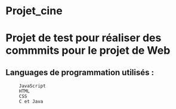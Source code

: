 # Projet_cine

# Projet de test pour réaliser des commmits pour le projet de Web 

## Languages de programmation utilisés : 
         JavaScript
         HTML
         CSS
         C et Java 
